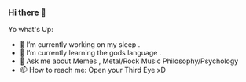 ### Hi there 👋

Yo what's Up:

- 🔭 I’m currently working on my sleep .
- 🌱 I’m currently learning the gods language .
- 💬 Ask me about Memes , Metal/Rock Music Philosophy/Psychology
- 📫 How to reach me: Open your Third Eye xD
